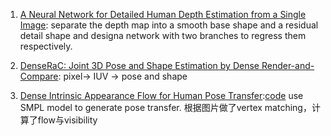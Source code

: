 1. [A Neural Network for Detailed Human Depth Estimation from a Single Image](https://arxiv.org/pdf/1910.01275.pdf): separate the depth map into a smooth base shape and a residual detail shape and designa network with two branches to regress them respectively.

2. [DenseRaC: Joint 3D Pose and Shape Estimation by Dense Render-and-Compare](https://arxiv.org/pdf/1910.00116.pdf): pixel-> IUV -> pose and shape

3. [Dense Intrinsic Appearance Flow for Human Pose Transfer](http://mmlab.ie.cuhk.edu.hk/projects/pose-transfer/):[code](https://github.com/ly015/intrinsic_flow) use SMPL model to generate pose transfer. 根据图片做了vertex matching，计算了flow与visibility
